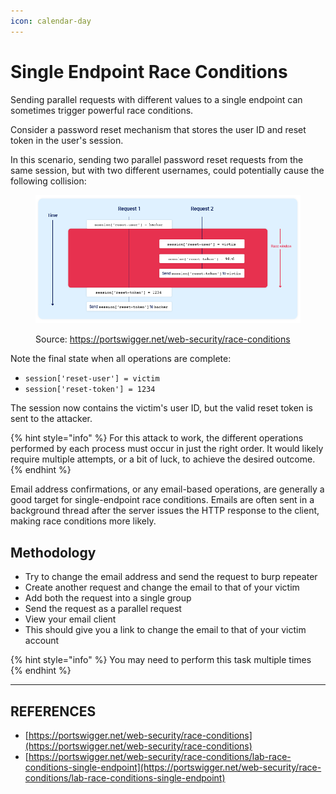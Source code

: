```yaml
---
icon: calendar-day
---
```


# Single Endpoint Race Conditions

Sending parallel requests with different values to a single endpoint can sometimes trigger powerful race conditions.

Consider a password reset mechanism that stores the user ID and reset token in the user's session.

In this scenario, sending two parallel password reset requests from the same session, but with two different usernames, could potentially cause the following collision:

<figure><img src="../../../.gitbook/assets/image (228).png" alt=""><figcaption><p>Source: <a href="https://portswigger.net/web-security/race-conditions">https://portswigger.net/web-security/race-conditions</a></p></figcaption></figure>

Note the final state when all operations are complete:

* `session['reset-user'] = victim`
* `session['reset-token'] = 1234`

The session now contains the victim's user ID, but the valid reset token is sent to the attacker.

{% hint style="info" %}
For this attack to work, the different operations performed by each process must occur in just the right order. It would likely require multiple attempts, or a bit of luck, to achieve the desired outcome.
{% endhint %}

Email address confirmations, or any email-based operations, are generally a good target for single-endpoint race conditions. Emails are often sent in a background thread after the server issues the HTTP response to the client, making race conditions more likely.



## Methodology

* Try to change the email address and send the request to burp repeater
* Create another request and change the email to that of your victim
* Add both the request into a single group
* Send the request as a parallel request
* View your email client
* This should give you a link to change the email to that of your victim account

{% hint style="info" %}
You may need to perform this task multiple times
{% endhint %}





***

## REFERENCES

* [https://portswigger.net/web-security/race-conditions](https://portswigger.net/web-security/race-conditions)
* [https://portswigger.net/web-security/race-conditions/lab-race-conditions-single-endpoint](https://portswigger.net/web-security/race-conditions/lab-race-conditions-single-endpoint)







